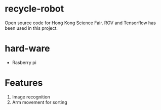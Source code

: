 # recycle-robot
Open source code for Hong Kong Science Fair.
ROV and Tensorflow has been used in this project.

# hard-ware
- Rasberry pi

# Features
1. Image recognition
2. Arm movement for sorting
